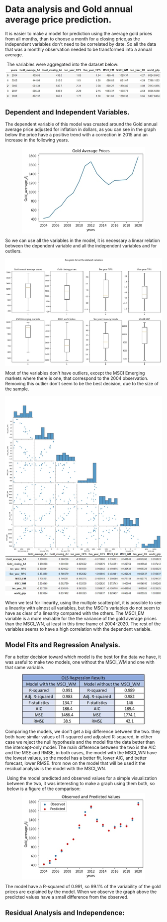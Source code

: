 # Data analysis and Gold annual average price prediction.

  
<div>
    <div>
        <p>It is easier to make a model for prediction using the average gold prices from all months, than to choose a month for a closing price,as the independent variables don't need to be correlated by date. So all the data that was a monthly observation needed to be transformed into a annual average.
        </p>
        <p style="margin: 5px">The variables were aggregated into the dataset below:</p>
        <img src="./images/image2.jpg">
    </div>
</div>

## Dependent and Independent Variables.

<p>The dependent variable of this model was created around the Gold annual average price adjusted for inflation in dollars, as you can see in the graph below the price have a positive trend with a correction in 2015 and an increase in the following years.
</p>
<img src="./images/image10.jpg" style="margin: auto;display: block;">
<p>So we can use all the variables in the model, it is necessary a linear relation between the dependent variable and all the independent variables and for outliers.
</p>
<img src="./images/image3.jpg" style="margin: auto;display: block;">
<p>Most of the variables don't have outliers, except the MSCI Emerging markets where there is one, that correspond to the 2004 observation. Removing this outlier don't seem to be the best decision, due to the size of the sample.  
</p>
<img src="./images/image5.jpg" style="margin: auto;display: block;">
<img src="./images/image4.JPG" style="margin: auto;display: block;">
<p>When we test for linearity, using the multiple scatterplot, it is possible to see a linearity with almost all variables, but the MSCI's variables do not seem  to have as clear of a linearity compared with the others. The MSCI_EM variable is a more realiable for the the variance of the gold average prices than the MSCI_WN, at least in this time frame of 2004-2020. The rest of the variables seems to have a high correlation with the dependent variable.
</p>

## Model Fits and Regression Analysis.

<p>For a better decision toward which model is the best for the data we have, it was useful to make two models, one without the MSCI_WM and one with that same variable.
</p>
<img src="./images/image12.jpg" style="margin: auto;display: block;">
<p>Comparing the models, we don't get a big difference between the two. they both have similar values of R-squared and adjusted R-squared, in either case we reject the null hypothesis and the model fits the data better than the intercept-only model. The main difference between the two is the AIC and the MSE and RMSE, in both cases, the model with the MSCI_WN have the lowest values, so the model has a better fit, lower AIC, and better forecast, lower RMSE. from now on the model that will be used it the residual analysis is the model with the MSCI_WN. 
</p>
<p style="margin: 5px">Using the model predicted and observed values for a simple visualization between the two, it was interesting to make a graph using them both, so below is a figure of the comparison:
</p>
<img src="./images/image1.jpg" style="margin: auto;display: block;">
<p>The model  have a R-squared of 0.991, so 99.1% of the variability of the gold prices are explained by the model. When we observe the graph above the predicted values have a small difference from the observed.
</p>

## Residual Analysis and Independence:
